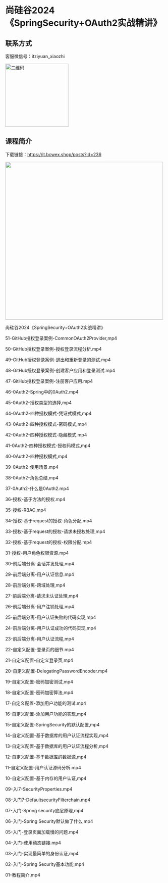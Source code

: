 # 尚硅谷2024《SpringSecurity+OAuth2实战精讲》

## 联系方式

客服微信号：itziyuan_xiaozhi

<img src="https://ziyuanyun.oss-cn-guangzhou.aliyuncs.com/common/20240614073449/666b82192834a.jpg" width="200" height="200" alt="二维码">

## 课程简介

下载链接：https://it.bcwex.shop/posts?id=236

<img src="https://ziyuanyun.oss-cn-guangzhou.aliyuncs.com/yun/20240515151717/6644617d89f32.jpg" width="500" alt="">

  尚硅谷2024《SpringSecurity+OAuth2实战精讲》



 51-GitHub授权登录案例-CommonOAuth2Provider,mp4

 50-GitHub授权登录案例-授权登录流程分析.mp4

 49-GitHub授权登录案例-退出和重新登录的测试.mp4

 48-GitHub授权登录案例-创建客户应用和登录测试.mp4

 47-GitHub授权登录案例-注册客户应用.mp4

 46-0Auth2-Spring中的0Auth2.mp4

 45-0Auth2-授权类型的选择,mp4

 44-0Auth2-四种授权模式-凭证式模式,mp4

 43-0Auth2-四种授权模式-密码模式,mp4

 42-0Auth2-四种授权模式-隐藏模式.mp4

 41-0Auth2-四种授权模式-授权码模式,mp4

 40-0Auth2-四种授权模式,mp4

 39-0Auth2-使用场景.mp4

 38-0Auth2-角色总结,mp4

 37-0Auth2-什么是0Auth2.mp4

 36-授权-基于方法的授权.mp4

 35-授权-RBAC.mp4

 34-授权-基于request的授权-角色分配,mp4

 33-授权-基于request的授权-请求未授权处理,mp4

 32-授权-基于request的授权-权限分配.mp4

 31-授权-用户角色权限资源.mp4

 30-前后端分离-会话并发处理,mp4

 29-前后端分离-用户认证信息.mp4

 28-前后端分离-跨域处理,mp4

 27-前后端分离-请求未认证处理,mp4

 26-前后端分离-用户注销处理,mp4

 25-前后端分离-用户认证失败的代码实现,mp4

 24-前后端分离-用户认证成功的代码实现,mp4

 23-前后端分离-用户认证流程,mp4

 22-自定义配置-登录页的细节.mp4

 21-自定义配置-自定义登录页,mp4

 20-自定义配置-DelegatingPasswordEncoder.mp4

 19-自定义配置-密码加密测试,mp4

 18-自定义配置-密码加密算法,mp4

 17-自定义配置-添加用户功能的测试.mp4

 16-自定义配置-添加用户功能的实现,mp4

 15-自定义配置-SpringSecurity的默认配置,mp4

 14-自定义配置-基于数据库的用户认证流程实现,mp4

 13-自定义配置-基于数据库的用户认证流程分析,mp4

 12-自定义配置-基于数据库的数据源,mp4

 11-自定义配置-用户认证源码分析.mp4

 10-自定义配置-基于内存的用户认证,mp4

 09-入i7-SecurityProperties.mp4

 08-入门7-DefaultsecurityFilterchain.mp4

 07-入门-Spring security底层原理,mp4

 06-入门-Spring Security默认做了什么,mp4

 05-入门-登录页面加载慢的问题.mp4

 04-入门-使用动态链接.mp4

 03-入门-实现最简单的身份认证,mp4

 02-入门-Spring Security基本功能,mp4

 01-教程简介,mp4

 &nbsp;

  